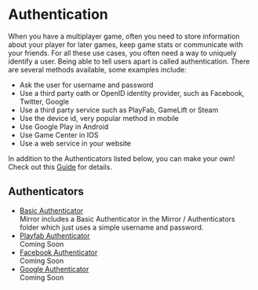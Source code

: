 # Authentication

When you have a multiplayer game, often you need to store information about your player for later games, keep game stats or communicate with your friends. For all these use cases, you often need a way to uniquely identify a user. Being able to tell users apart is called authentication. There are several methods available, some examples include:
-   Ask the user for username and password
-   Use a third party oath or OpenID identity provider, such as Facebook, Twitter, Google
-   Use a third party service such as PlayFab, GameLift or Steam
-   Use the device id, very popular method in mobile
-   Use Google Play in Android
-   Use Game Center in IOS
-   Use a web service in your website

In addition to the Authenticators listed below, you can make your own! Check out this [Guide](../../Guides/Authentication.md) for details.

## Authenticators

-   [Basic Authenticator](Basic.md)  
    Mirror includes a Basic Authenticator in the Mirror / Authenticators folder which just uses a simple username and password.
-   [Playfab Authenticator](Playfab.md)  
    Coming Soon
-   [Facebook Authenticator](Facebook.md)  
    Coming Soon
-   [Google Authenticator](Google.md)  
    Coming Soon

